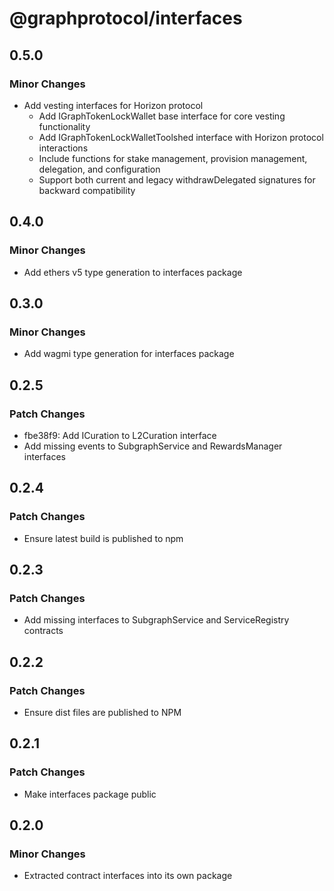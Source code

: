 # @graphprotocol/interfaces

## 0.5.0

### Minor Changes

- Add vesting interfaces for Horizon protocol
  - Add IGraphTokenLockWallet base interface for core vesting functionality
  - Add IGraphTokenLockWalletToolshed interface with Horizon protocol interactions
  - Include functions for stake management, provision management, delegation, and configuration
  - Support both current and legacy withdrawDelegated signatures for backward compatibility

## 0.4.0

### Minor Changes

- Add ethers v5 type generation to interfaces package

## 0.3.0

### Minor Changes

- Add wagmi type generation for interfaces package

## 0.2.5

### Patch Changes

- fbe38f9: Add ICuration to L2Curation interface
- Add missing events to SubgraphService and RewardsManager interfaces

## 0.2.4

### Patch Changes

- Ensure latest build is published to npm

## 0.2.3

### Patch Changes

- Add missing interfaces to SubgraphService and ServiceRegistry contracts

## 0.2.2

### Patch Changes

- Ensure dist files are published to NPM

## 0.2.1

### Patch Changes

- Make interfaces package public

## 0.2.0

### Minor Changes

- Extracted contract interfaces into its own package
